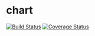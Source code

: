 # chart

[![Build Status](https://travis-ci.org/Sampwood/chart.svg?branch=master)](https://travis-ci.org/Sampwood/chart)
[![Coverage Status](https://coveralls.io/repos/github/Sampwood/chart/badge.svg?branch=master)](https://coveralls.io/github/Sampwood/chart?branch=master)
